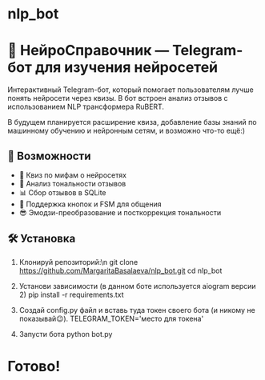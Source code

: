 # nlp_bot
# 🤖 НейроСправочник — Telegram-бот для изучения нейросетей

Интерактивный Telegram-бот, который помогает пользователям лучше понять нейросети через квизы. В бот встроен анализ отзывов с использованием NLP трансформера RuBERT.

В будущем планируется расширение квиза, добавление базы знаний по машинному обучению и нейронным сетям, и возможно что-то ещё:)

## 🚀 Возможности

- 🧠 Квиз по мифам о нейросетях
- 💬 Анализ тональности отзывов
- 📊 Сбор отзывов в SQLite
- 📎 Поддержка кнопок и FSM для общения
- 😎 Эмодзи-преобразование и посткоррекция тональности

## 🛠 Установка

1. Клонируй репозиторий:\n
git clone https://github.com/MargaritaBasalaeva/nlp_bot.git
cd nlp_bot

2. Установи зависимости (в данном боте используется aiogram версии 2)
pip install -r requirements.txt

3. Создай config.py файл и вставь туда токен своего бота (и никому не показывай😉). 
TELEGRAM_TOKEN='место для токена'

4. Запусти бота
python bot.py

# Готово!
